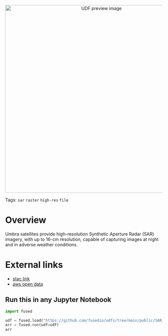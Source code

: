 <!--fused:preview-->
<p align="center"><img src="https://fused-magic.s3.us-west-2.amazonaws.com/thumbnails/udfs-staging/SAR_Umbra_File_Example.png" width="600" alt="UDF preview image"></p>

<!--fused:tags-->
Tags: `sar` `raster` `high-res` `file`

<!--fused:readme-->
# Overview

Umbra satellites provide high-resolution Synthetic Aperture Radar (SAR) imagery, with up to 16-cm resolution, capable of capturing images at night and in adverse weather conditions. 

# External links

- [stac link](https://radiantearth.github.io/stac-browser/#/external/s3.us-west-2.amazonaws.com/umbra-open-data-catalog/stac/catalog.json)
- [aws open data](https://registry.opendata.aws/umbra-open-data/)

## Run this in any Jupyter Notebook

```python
import fused

udf = fused.load("https://github.com/fusedio/udfs/tree/main/public/SAR_Umbra_File_Example")
arr = fused.run(udf=udf)
arr
```
